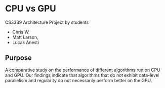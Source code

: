 

CPU vs GPU
==========
CS3339 Architecture Project by students

* Chris W,
* Matt Larson,
* Lucas Anesti

Purpose
-------
A comparative study on the performance of different algorithms run on CPU and GPU. Our findings indicate that algorithms that do not exhibit data-level parallelism and regularity do not necessarily perform better on the GPU.
